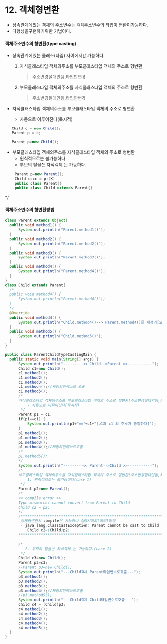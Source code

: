 # 12. 객체형변환
  - 상속관계에있는 객체의 주소변수는 객체주소변수의 타입이 변환이가능하다.
  - 다형성을구현하기위한 기법이다.

  #### 객체주소변수의 형변환(type casting)
   - 상속관계에있는 클래스(타입) 사이에서만 가능하다.
      1. 자식클래스타입 객체의주소를 부모클래스타입 객체의 주소로 형변환
	     >주소변경절대안됨,타입만변경<br>
      2. 부모클래스타입 객체의주소를 자식클래스타입 객체의 주소로 형변환
	     >주소변경절대안됨,타입만변경<br>
        
   - 자식클래스타입 객체의주소를 부모클래스타입 객체의 주소로 형변환
       - 자동으로 이루어진다(묵시적)
 ```java
	Child c = new Child();
	Parent p = c; 

	Parent p=new Child();
 ```

   - 부모클래스타입 객체의주소를 자식클래스타입 객체의 주소로 형변환
       - 원칙적으로는 불가능하다
       - 부모의 탈을쓴 자식객체 는 가능하다.
	   ```java
       	Parent p=new Parent();
       	Child cccc = p;(X)
	    public class Parent{}
	    public class Child extends Parent{}
	  ```	
 */
  #### 객체주소변수의 형변환방법

  ```java
  class Parent extends Object{
	public void method1() {
		System.out.println("Parent.method1()");
	}
	public void method2() {
		System.out.println("Parent.method2()");
	}
	public void method3() {
		System.out.println("Parent.method3()");
	}
	public void method4() {
		System.out.println("Parent.method4()");
	}
}
class Child extends Parent{
	/*
	public void method4() {
		System.out.println("Parent.method4()");
	}
	*/
	@Override
	public void method4() {
		System.out.println("Child.method4()--> Parent.method4()를 재정의[오버라이딩]");
	}
	public void method5() {
		System.out.println("Child.method5()");
	}
}

public class ParentChildTypeCastingMain {
	public static void main(String[] args) {
		System.out.println("---------<< Child-->Parent >>-----------");
		Child c1=new Child();
		c1.method1();
		c1.method2();
		c1.method3();
		c1.method4();//재정의된메쏘드 호출
		c1.method5();
		/*
		자식클래스타입 객체의주소를 부모클래스타입 객체의 주소로 형변환(주소변경절대안됨,타입만변경)
			- 자동으로 이루어진다(묵시적)
		 */
		Parent p1 = c1;
		if(p1==c1) {
			System.out.println(p1+"=="+c1+"[p1과 c1 의 주소가 동일하다]");
		}
		p1.method1();
		p1.method2();
		p1.method3();
		p1.method4();//재정의된메쏘드호출
		/*
		p1.method5();
		*/
		System.out.println("---------<< Parent-->Child >>-----------");
		/*
		부모클래스타입 객체의주소를 자식클래스타입 객체의 주소로 형변환(주소변경절대안됨,타입만변경)
			1. 원칙적으로는 불가능하다(case 1)
       	 */
		Parent p2=new Parent();
		/*
		<< compile error >>
		Type mismatch: cannot convert from Parent to Child
		Child c2 = p2;
		*/
		/*******************************************************************
		 강제형변환시 compile은 가능하나 실행시예외(에러)발생
		 - java.lang.ClassCastException: Parent cannot be cast to Child
			Child c2=(Child)p2;
		*******************************************************************/
		
		/*
		   2. 부모의 탈을쓴 자식객체 는 가능하다.(case 2)
		 */
		Child c3=new Child();
		Parent p3=c3;
		//Parent p3=new Child();
		System.out.println("---Child객체 Parent타입변수로호출---");
		p3.method1();
		p3.method2();
		p3.method3();
		p3.method4();//재정의된메쏘드호출
		//p3.method5();
		System.out.println("---Child객체 Child타입변수로호출---");
		Child c4 = (Child)p3;
		c4.method1();
		c4.method2();
		c4.method3();
		c4.method4();
		c4.method5();
	}
}
  ```
   
   
   

